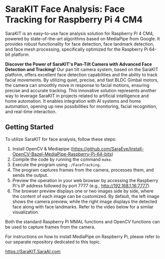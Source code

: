 # SaraKIT Face Analysis: Face Tracking for Raspberry Pi 4 CM4

SaraKIT is an easy-to-use face analysis solution for Raspberry Pi 4 CM4, powered by state-of-the-art algorithms based on MediaPipe from Google. It provides robust functionality for face detection, face landmark detection, and face mesh processing, specifically optimized for the Raspberry Pi 64-bit platform.

**Discover the Power of SaraKIT's Pan-Tilt Camera with Advanced Face Detection and Tracking!** Our pan tilt camera system, based on the SaraKIT platform, offers excellent face detection capabilities and the ability to track facial movements. By utilizing quiet, precise, and fast BLDC Gimbal motors, the camera can smoothly move in response to facial motions, ensuring precise and accurate tracking. This innovative solution represents another way to leverage SaraKIT in projects related to artificial intelligence and home automation. It enables integration with AI systems and home automation, opening up new possibilities for monitoring, facial recognition, and real-time interaction.

## Getting Started

To utilize SaraKIT for face analysis, follow these steps:

1. Install OpenCV & Mediapipe (https://github.com/SaraEye/Install-OpenCV-Bazel-MediaPipe-Raspberry-Pi-64-bits)
2. Compile the code by running the command `make`.
3. Execute the program using `./FaceTracking`.
4. The program captures frames from the camera, processes them, and sends the output.
5. Preview the operation in your web browser by accessing the Raspberry Pi's IP address followed by port 7777 (e.g., http://192.168.1.16:7777).
6. The browser preview displays one or two images side by side, where the content of each image can be customized. By default, the left image shows the camera preview, while the right image displays the detected face along with face landmarks. Refer to the video below for a similar visualization.

Both the standard Raspberry Pi MMAL functions and OpenCV functions can be used to capture frames from the camera.

For instructions on how to install MediaPipe on Raspberry Pi, please refer to our separate repository dedicated to this topic.

https://SaraKIT.SaraAI.com
